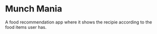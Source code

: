 # Munch Mania

A food recommendation app where it shows the recipie according to the food items user has.


